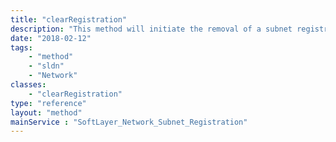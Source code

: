```yaml
---
title: "clearRegistration"
description: "This method will initiate the removal of a subnet registration. "
date: "2018-02-12"
tags:
    - "method"
    - "sldn"
    - "Network"
classes:
    - "clearRegistration"
type: "reference"
layout: "method"
mainService : "SoftLayer_Network_Subnet_Registration"
---
```

